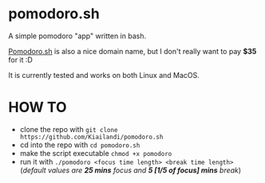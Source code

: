 # pomodoro.sh

A simple pomodoro "app" written in bash. 

[Pomodoro.sh](pomodoro.sh) is also a nice domain name, but I don't really want to pay **$35** for it :D

It is currently tested and works on both Linux and MacOS.

# HOW TO

- clone the repo with `git clone https://github.com/Kiailandi/pomodoro.sh`
- cd into the repo with `cd pomodoro.sh`
- make the script executable `chmod +x pomodoro`
- run it with `./pomodoro <focus time length> <break time length>` (*default values are **25 mins** focus and **5 [1/5 of focus] mins** break*)
